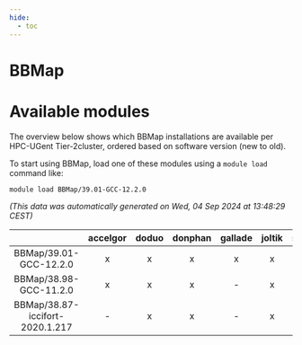 ```yaml
---
hide:
  - toc
---
```


BBMap
=====

# Available modules


The overview below shows which BBMap installations are available per HPC-UGent Tier-2cluster, ordered based on software version (new to old).

To start using BBMap, load one of these modules using a `module load` command like:

```shell
module load BBMap/39.01-GCC-12.2.0
```

*(This data was automatically generated on Wed, 04 Sep 2024 at 13:48:29 CEST)*  

| |accelgor|doduo|donphan|gallade|joltik|shinx|skitty|
| :---: | :---: | :---: | :---: | :---: | :---: | :---: | :---: |
|BBMap/39.01-GCC-12.2.0|x|x|x|x|x|-|x|
|BBMap/38.98-GCC-11.2.0|x|x|x|-|x|-|x|
|BBMap/38.87-iccifort-2020.1.217|-|x|x|-|x|-|x|

